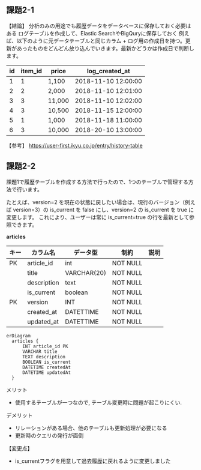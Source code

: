 ## 課題2-1

【結論】
分析のみの用途でも履歴データをデータベースに保存しておく必要はある
ログテーブルを作成して、Elastic SearchやBigQuryに保存しておく
例えば、以下のように元データテーブルと同じカラム + ログ用の作成日を持つ。更新があったものをどんどん放り込んでいきます。最新かどうかは作成日で判断します。

| id  | item_id | price  | log_created_at      |
| --- | ------- | ------ | ------------------- |
| 1   | 1       | 1,100  | 2018-11-10 12:00:00 |
| 2   | 2       | 2,000  | 2018-11-10 12:01:00 |
| 3   | 3       | 11,000 | 2018-11-10 12:02:00 |
| 4   | 3       | 10,500 | 2018-11-15 12:00:00 |
| 5   | 1       | 1,000  | 2018-11-18 11:00:00 |
| 6   | 3       | 10,000 | 2018-20-10 13:00:00 |

【参考】
https://user-first.ikyu.co.jp/entry/history-table

## 課題2-2

課題1で履歴テーブルを作成する方法で行ったので、1つのテーブルで管理する方法で行います。

たとえば、version=2 を現在の状態に戻したい場合は、現行のバージョン（例えば version=3）の is_current を false にし、version=2 の is_current を true に変更します。
これにより、ユーザーは常に is_current=true の行を最新として参照できます。


**articles**

| キー | カラム名    | データ型    | 制約     | 説明 |
| ---- | ----------- | ----------- | -------- | ---- |
| PK   | article_id  | int         | NOT NULL |      |
|      | title       | VARCHAR(20) | NOT NULL |      |
|      | description | text        | NOT NULL |      |
|      | is_current  | boolean     | NOT NULL |      |
| PK   | version     | INT         | NOT NULL |      |
|      | created_at  | DATETTIME   | NOT NULL |      |
|      | updated_at  | DATETTIME   | NOT NULL |      |

```mermaid
erDiagram 
  articles {
      INT article_id PK 
      VARCHAR title
      TEXT description
      BOOLEAN is_current
      DATETIME createdAt
      DATETIME updatedAt
  }
```

メリット
- 使用するテーブルが一つなので, テーブル変更時に問題が起こりにくい.

デメリット
- リレーションがある場合、他のテーブルも更新処理が必要になる
- 更新時のクエリの発行が面倒

【変更点】
- is_currentフラグを用意して過去履歴に戻れるように変更しました
